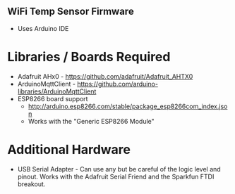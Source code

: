 WiFi Temp Sensor Firmware
-------------------------

* Uses Arduino IDE

# Libraries / Boards Required

* Adafruit AHx0 - https://github.com/adafruit/Adafruit_AHTX0
* ArduinoMqttClient - https://github.com/arduino-libraries/ArduinoMqttClient
* ESP8266 board support
    * http://arduino.esp8266.com/stable/package_esp8266com_index.json
    * Works with the "Generic ESP8266 Module"

# Additional Hardware

* USB Serial Adapter - Can use any but be careful of the logic level and pinout. Works with the Adafruit Serial Friend and the Sparkfun FTDI breakout.



